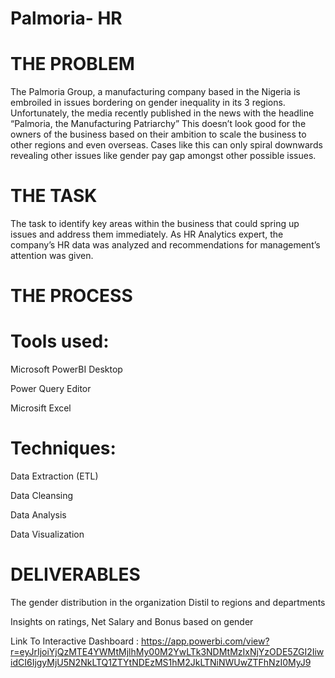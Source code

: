 # Palmoria- HR

# THE PROBLEM

The Palmoria Group, a manufacturing company based in the Nigeria is
embroiled in issues bordering on gender inequality in its 3 regions.
Unfortunately, the media recently published in the news with the
headline “Palmoria, the Manufacturing Patriarchy” This doesn’t look
good for the owners of the business based on their ambition to scale
the business to other regions and even overseas. Cases like this can
only spiral downwards revealing other issues like gender pay gap
amongst other possible issues.


# THE TASK 

The task to identify key areas within the business that
could spring up issues and address them immediately.
As HR Analytics expert, the company’s HR data was analyzed and recommendations
for management’s attention was given. 

# THE PROCESS

# Tools used:

  Microsoft PowerBI Desktop
  
  Power Query Editor
  
  Microsift Excel
  
# Techniques:

  Data Extraction (ETL)
  
  Data Cleansing
  
  Data Analysis
  
  Data Visualization
 
# DELIVERABLES

The gender distribution in the organization Distil to
regions and departments

Insights on ratings, Net Salary and Bonus based on gender

Link To Interactive Dashboard : https://app.powerbi.com/view?r=eyJrIjoiYjQzMTE4YWMtMjlhMy00M2YwLTk3NDMtMzIxNjYzODE5ZGI2IiwidCI6IjgyMjU5N2NkLTQ1ZTYtNDEzMS1hM2JkLTNiNWUwZTFhNzI0MyJ9
